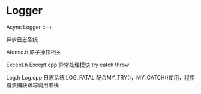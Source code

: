# Logger

Async Logger  c++


异步日志系统

Atomic.h 原子操作相关

Except.h Except.cpp 异常处理模块 try catch throw

Log.h Log.cpp 日志系统 LOG_FATAL 配合MY_TRY()，MY_CATCH()使用，程序崩溃捕获跟踪调用堆栈